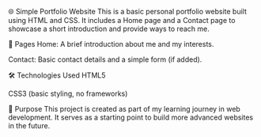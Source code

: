 🌐 Simple Portfolio Website
This is a basic personal portfolio website built using HTML and CSS. It includes a Home page and a Contact page to showcase a short introduction and provide ways to reach me.

📄 Pages
Home: A brief introduction about me and my interests.

Contact: Basic contact details and a simple form (if added).

🛠️ Technologies Used
HTML5

CSS3 (basic styling, no frameworks)

📌 Purpose
This project is created as part of my learning journey in web development. It serves as a starting point to build more advanced websites in the future.

